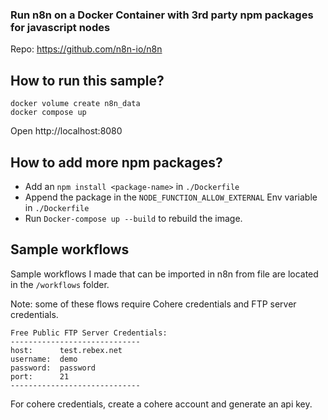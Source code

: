 ### Run n8n on a Docker Container with 3rd party npm packages for javascript nodes
Repo: https://github.com/n8n-io/n8n

## How to run this sample?

```
docker volume create n8n_data
docker compose up
```

Open http://localhost:8080

## How to add more npm packages?
* Add an `npm install <package-name>` in `./Dockerfile`
* Append the package in the `NODE_FUNCTION_ALLOW_EXTERNAL` Env variable in `./Dockerfile`
* Run `Docker-compose up --build` to rebuild the image.

## Sample workflows

Sample workflows I made that can be imported in n8n from file are located in the `/workflows` folder.

Note: some of these flows require Cohere credentials and FTP server credentials.

```
Free Public FTP Server Credentials: 
-----------------------------
host:      test.rebex.net	
username:  demo 
password:  password
port:      21
-----------------------------
```

For cohere credentials, create a cohere account and generate an api key.
